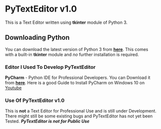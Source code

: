 # PyTextEditor v1.0
This is a Text Editor written using **tkinter** module of Python 3.

## Downloading Python
You can download the latest version of Python 3 from [**here**](https://www.python.org/downloads/).
This comes with a built-in **tkinter** module and *no* further installation is required.

### Editor I Used To Develop PyTextEditor
**PyCharm** - Python IDE for Professional Developers.
You can Download it from [**here**](https://www.jetbrains.com/pycharm/download/).
Here is a good Guide to Install PyCharm on Windows 10 on [Youtube](https://www.youtube.com/watch?v=SZUNUB6nz3g)

### Use Of PyTextEditor v1.0
This is **not** a Text Editor for Professional Use and is still under Development.
There might still be some existing bugs and PyTextEditor has not yet been Tested.
**_PyTextEditor is not for Public Use_**